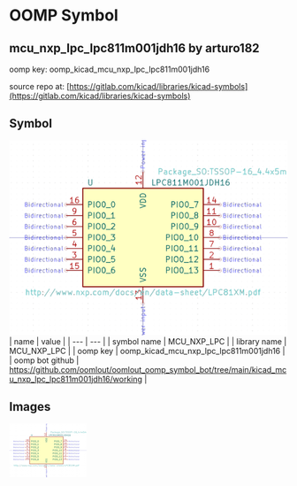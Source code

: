 # OOMP Symbol  
## mcu_nxp_lpc_lpc811m001jdh16  by arturo182  
  
oomp key: oomp_kicad_mcu_nxp_lpc_lpc811m001jdh16  
  
source repo at: [https://gitlab.com/kicad/libraries/kicad-symbols](https://gitlab.com/kicad/libraries/kicad-symbols)  
## Symbol  
  
[![working.png](working_600.png)](working.png)  
| name | value | 
| --- | --- | 
| symbol name | MCU_NXP_LPC | 
| library name | MCU_NXP_LPC | 
| oomp key | oomp_kicad_mcu_nxp_lpc_lpc811m001jdh16 | 
| oomp bot github | https://github.com/oomlout/oomlout_oomp_symbol_bot/tree/main/kicad_mcu_nxp_lpc_lpc811m001jdh16/working | 
## Images  
  
[![working.png](working_140.png)](working.png)  
